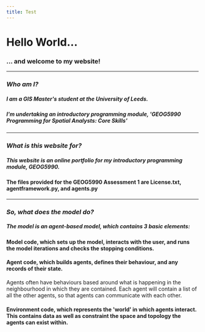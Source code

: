 ```yaml
---
title: Test
---
```



# Hello World...

### ... and welcome to my website!

---

### *Who am I?*
##### I am a GIS Master's student at the University of Leeds.
##### I'm undertaking an introductory programming module, 'GEOG5990 Programming for Spatial Analysts: Core Skills'

---


### *What is this website for?*
##### This website is an online portfolio for my introductory programming module, GEOG5990.

#### The files provided for the GEOG5990 Assessment 1 are License.txt, agentframework.py, and agents.py

---


### *So, what does the model do?*
##### The model is an agent-based model, which contains 3 basic elements:
#### **Model** code, which sets up the model, interacts with the user, and runs the model iterations and checks the stopping conditions.
#### **Agent** code, which builds agents, defines their behaviour, and any records of their state.
Agents often have behaviours based around what is happening in the neighbourhood in which they are contained.
Each agent will contain a list of all the other agents, so that agents can communicate with each other.
#### **Environment** code, which represents the 'world' in which agents interact. This contains data as well as constraint the space and topology the agents can exist within.


